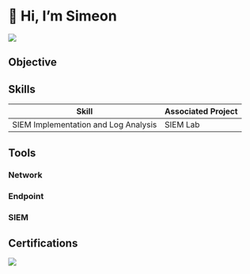 # 👋 Hi, I’m Simeon
<a href="https://www.linkedin.com/in/simeon4425/"><img src="https://img.shields.io/badge/-LinkedIn-0072b1?&style=for-thebadge&logoColor=white" /></a>


## Objective

## Skills

| Skill                                       | Associated Project              |
|---------------------------------------------|---------------------------------|
| SIEM Implementation and Log Analysis        | SIEM Lab                        |


## Tools

### Network

### Endpoint

### SIEM

## Certifications
<div>
<img src="https://img.shields.io/badge/-Security%2B-FF0000?&style=for-the-badge&logo=CompTIA&logoColor=white" />



<!---
simlavelle/simlavelle is a ✨ special ✨ repository because its `README.md` (this file) appears on your GitHub profile.
You can click the Preview link to take a look at your changes.
--->
